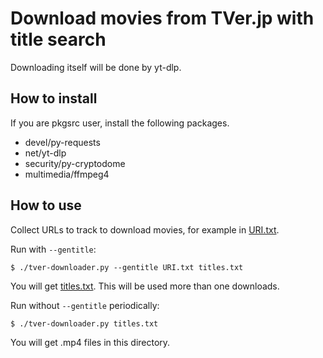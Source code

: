 # Download movies from TVer.jp with title search

Downloading itself will be done by yt-dlp.

## How to install
If you are pkgsrc user, install the following packages.

* devel/py-requests
* net/yt-dlp
* security/py-cryptodome
* multimedia/ffmpeg4


## How to use
Collect URLs to track to download movies, for example in [URI.txt](URI.txt).

Run with `--gentitle`:

```
$ ./tver-downloader.py --gentitle URI.txt titles.txt
```

You will get [titles.txt](titles.txt). This will be used more than one downloads.

Run without `--gentitle` periodically:

```
$ ./tver-downloader.py titles.txt
```

You will get .mp4 files in this directory.
